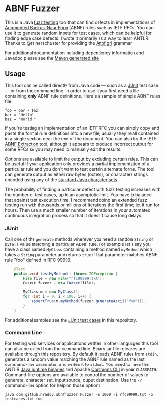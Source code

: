 # ABNF Fuzzer
This is a Java [fuzz testing](http://pages.cs.wisc.edu/~bart/fuzz/) tool that can find defects in implementations of [Augmented Backus-Naur Form](https://tools.ietf.org/html/rfc5234) (ABNF) rules such as IETF RFCs. You can use it to generate random inputs for test cases, which can be helpful for finding edge case defects. I wrote it primarily as a way to learn [ANTLR](http://www.antlr.org/). Thanks to @rainerschuster for providing the [Anbf.g4](https://github.com/antlr/grammars-v4/blob/master/abnf/Abnf.g4) grammar.

For additional documentation including dependency information and Javadoc please see the [Maven generated site](http://nradov.github.io/abnffuzzer/site-plugin/).

## Usage
This tool can be called directly from Java code — such as a [JUnit](http://junit.org/) test case — or from the command line. In order to use it you first need a file containing **only** ABNF rule definitions. Here's a sample of simple ABNF rules file.

```
foo = bar / baz
bar = "Hello"
baz = "World!"
```

If you're testing an implementation of an IETF RFC you can simply copy and paste the formal rule definitions into a new file; usually they're all contained in a single section near the end of the document. You can also try the IETF [ABNF Extraction](https://tools.ietf.org/abnf/) tool, although it appears to produce incorrect output for some RFCs so you may need to manually edit the results.

Options are available to limit the output by excluding certain rules. This can be useful if your application only provides a partial implementation of a particular rule and you don't want to test certain alternate forms. The tool can generate output as either raw bytes (octets), or characters strings encoded using any of the [standard Java character sets](https://docs.oracle.com/javase/8/docs/api/java/nio/charset/StandardCharsets.html).

The probability of finding a particular defect with fuzz testing increases with the number of test cases, up to an asymptotic limit. You have to balance that against test execution time. I recommend doing an extended fuzz testing run with thousands or millions of iterations the first time; let it run for hours. Then use a much smaller number of iterations in your automated continuous integration process so that it doesn't cause long delays.

### JUnit
Call one of the `generate` methods wherever you need a random `String` or `byte[]` value matching a particular ABNF rule. For example let's say you have a class named `MyClass` containing a method named `myMethod` which takes a `String` parameter and returns `true` if that parameter matches ABNF rule "foo" defined in RFC 99999. 

```java
    @Test
    public void testMyMethod() throws IOException {
        File file = new File("rfc99999.txt");
        Fuzzer fuzzer = new Fuzzer(file);
        
        MyClass m = new MyClass();
        for (int i = 0; i < 100; i++) {
            assertTrue(m.myMethod(fuzzer.generateAscii("foo")));
        }
    }
```

For additional samples see the [JUnit test cases](https://github.com/nradov/abnffuzzer/tree/master/src/test/java/com/github/nradov/abnffuzzer) in this repository.

### Command Line
For testing web services or applications written in other languages this tool can also be called from the command line. Binary jar file releases are available through this repository. By default it reads ABNF rules from `stdin`, generates a random value matching the ABNF rule named as the last command-line parameter, and writes it to `stdout`. You need to have the ANTLR [Java runtime binaries](http://www.antlr.org/download.html) and Apache [Commons CLI](https://commons.apache.org/proper/commons-cli/) in your `CLASSPATH`. Command-line options are available to control the number of values to generate, character set, input source, ouput destination. Use the `-?` command-line option for help on those options.

```
java com.github.nradov.abnffuzzer.Fuzzer -n 1000 -i rfc99999.txt -o testcases.txt foo
```
